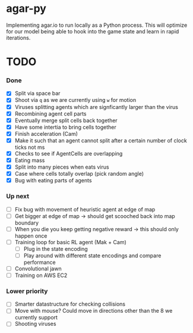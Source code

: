 # agar-py

Implementing agar.io to run locally as a Python process. This will optimize for our model being able to hook into the game state and learn in rapid iterations.

# TODO

### Done

- [x] Split via space bar
- [x] Shoot via `q` as we are currently using `w` for motion
- [x] Viruses splitting agents which are signficantly larger than the virus
- [x] Recombining agent cell parts
- [x] Eventually merge split cells back together
- [x] Have some intertia to bring cells together
- [x] Finish acceleration (Cam) 
- [x] Make it such that an agent cannot split after a certain number of clock ticks not ms
- [x] Checks to see if AgentCells are overlapping
- [x] Eating mass
- [x] Split into many pieces when eats virus
- [x] Case where cells totally overlap (pick random angle)
- [x] Bug with eating parts of agents

### Up next

- [ ] Fix bug with movement of heuristic agent at edge of map
- [ ] Get bigger at edge of map -> should get scooched back into map boundary
- [ ] When you die you keep getting negative reward -> this should only happen once
- [ ] Training loop for basic RL agent (Mak + Cam)
  - [ ] Plug in the state encoding
  - [ ] Play around with different state encodings and compare performance
- [ ] Convolutional jawn
- [ ] Training on AWS EC2

### Lower priority

- [ ] Smarter datastructure for checking collisions
- [ ] Move with mouse? Could move in directions other than the 8 we currently support
- [ ] Shooting viruses